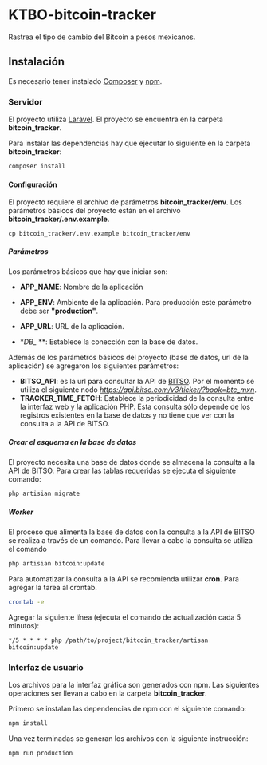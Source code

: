 # KTBO-bitcoin-tracker
Rastrea el tipo de cambio del Bitcoin a pesos mexicanos.

## Instalación
Es necesario tener instalado [Composer](https://getcomposer.org/) y [npm](https://www.npmjs.com/).

### Servidor
El proyecto utiliza [Laravel](https://laravel.com/). El proyecto se encuentra en la carpeta **bitcoin_tracker**.

Para instalar las dependencias hay que ejecutar lo siguiente en la carpeta **bitcoin_tracker**:
```bash
composer install
```

#### Configuración
El proyecto requiere el archivo de parámetros **bitcoin_tracker/env**. Los parámetros básicos del proyecto están en el archivo
**bitcoin_tracker/.env.example**.
```
cp bitcoin_tracker/.env.example bitcoin_tracker/env
```

##### Parámetros
Los parámetros básicos que hay que iniciar son:
* **APP_NAME**: Nombre de la aplicación
* **APP_ENV**: Ambiente de la aplicación. Para producción este parámetro debe
ser **"production"**.
* **APP_URL**: URL de la aplicación.

* **DB_* **: Establece la conección con la base de datos.


Además de los parámetros básicos del proyecto (base de datos, url de la
aplicación) se agregaron los siguientes parámetros:
* **BITSO_API**: es la url para consultar la API de [BITSO](https://bitso.com/). Por el momento se utiliza el siguiente nodo *https://api.bitso.com/v3/ticker/?book=btc_mxn*.
* **TRACKER_TIME_FETCH**: Establece la periodicidad de la consulta entre la interfaz web y la aplicación PHP. Esta consulta sólo depende de los registros existentes en la base de datos y no tiene que ver con la consulta a la API de BITSO.

##### Crear el esquema en la base de datos
El proyecto necesita una base de datos donde se almacena la consulta a la API de BITSO. Para crear las tablas requeridas se ejecuta el siguiente comando:
```bash
php artisian migrate
```

##### Worker
El proceso que alimenta la base de datos con la consulta a la API de BITSO se realiza a través de un comando. Para llevar a cabo la consulta se utiliza el comando
```bash
php artisian bitcoin:update
```

Para automatizar la consulta a la API se recomienda utilizar **cron**. Para agregar la tarea al crontab.
```bash
crontab -e
```
Agregar la siguiente línea (ejecuta el comando de actualización cada 5 minutos):
```
*/5 * * * * php /path/to/project/bitcoin_tracker/artisan bitcoin:update
```

### Interfaz de usuario
Los archivos para la interfaz gráfica son generados con npm. Las siguientes operaciones ser llevan a cabo en la carpeta **bitcoin_tracker**.

Primero se instalan las dependencias de npm con el siguiente comando:
```bash
npm install
```

Una vez terminadas se generan los archivos con la siguiente instrucción:
```bash
npm run production
```
